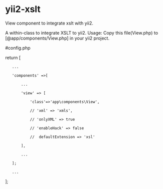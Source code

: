 # yii2-xslt
View component to integrate xslt with yii2.

  A within-class to integrate XSLT to yii2.
  Usage:
  Copy this file(View.php) to [@app/components/View.php] in your yii2 project.
 
  #config.php
  
  
  return [
  
       ...
       
       'components' =>[
       
           ...
           
           'view' => [
           
               'class'=>'app\components\View',
               
               // 'xml' => 'xmls',
               
               // 'onlyXML' => true
               
               // 'enableHack' => false
               
               //  defaultExtension => 'xsl'
               
           ],
           
           ...
           
       ];
       
       ...
       
  ];
  
 
 
